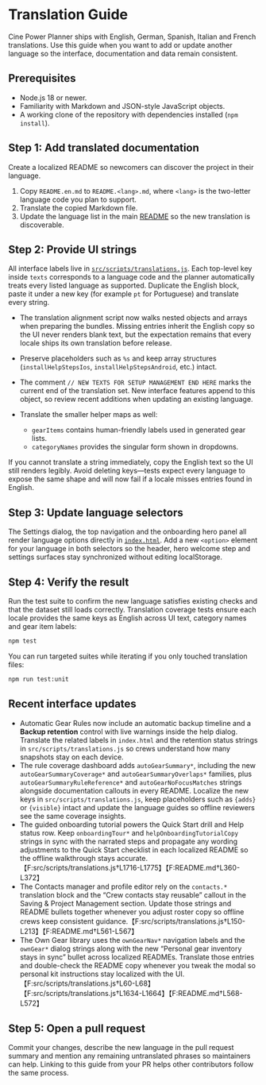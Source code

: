 # Translation Guide

Cine Power Planner ships with English, German, Spanish, Italian and French translations. Use this guide when you want to add or update another language so the interface, documentation and data remain consistent.

## Prerequisites

- Node.js 18 or newer.
- Familiarity with Markdown and JSON-style JavaScript objects.
- A working clone of the repository with dependencies installed (`npm install`).

## Step 1: Add translated documentation

Create a localized README so newcomers can discover the project in their language.

1. Copy `README.en.md` to `README.<lang>.md`, where `<lang>` is the two-letter language code you plan to support.
2. Translate the copied Markdown file.
3. Update the language list in the main [README](../README.md#translations) so the new translation is discoverable.

## Step 2: Provide UI strings

All interface labels live in [`src/scripts/translations.js`](../src/scripts/translations.js). Each top-level key inside `texts` corresponds to a language code and the planner automatically treats every listed language as supported. Duplicate the English block, paste it under a new key (for example `pt` for Portuguese) and translate every string.

- The translation alignment script now walks nested objects and arrays when preparing the bundles. Missing entries inherit the English copy so the UI never renders blank text, but the expectation remains that every locale ships its own translation before release.

- Preserve placeholders such as `%s` and keep array structures (`installHelpStepsIos`, `installHelpStepsAndroid`, etc.) intact.
- The comment `// NEW TEXTS FOR SETUP MANAGEMENT END HERE` marks the current end of the translation set. New interface features append to this object, so review recent additions when updating an existing language.
- Translate the smaller helper maps as well:
  - `gearItems` contains human-friendly labels used in generated gear lists.
  - `categoryNames` provides the singular form shown in dropdowns.

If you cannot translate a string immediately, copy the English text so the UI still renders legibly. Avoid deleting keys—tests expect every language to expose the same shape and will now fail if a locale misses entries found in English.

## Step 3: Update language selectors

The Settings dialog, the top navigation and the onboarding hero panel all render language options directly in [`index.html`](../index.html). Add a new `<option>` element for your language in both selectors so the header, hero welcome step and settings surfaces stay synchronized without editing localStorage.

## Step 4: Verify the result

Run the test suite to confirm the new language satisfies existing checks and that the dataset still loads correctly. Translation coverage tests ensure each locale provides the same keys as English across UI text, category names and gear item labels:

```bash
npm test
```

You can run targeted suites while iterating if you only touched translation files:

```bash
npm run test:unit
```

## Recent interface updates

- Automatic Gear Rules now include an automatic backup timeline and a **Backup retention**
  control with live warnings inside the help dialog. Translate the related labels in
  `index.html` and the retention status strings in `src/scripts/translations.js` so crews
  understand how many snapshots stay on each device.
- The rule coverage dashboard adds `autoGearSummary*`, including the new
  `autoGearSummaryCoverage*` and `autoGearSummaryOverlaps*` families, plus
  `autoGearSummaryRuleReference*` and `autoGearNoFocusMatches` strings alongside
  documentation callouts in every README. Localize the new keys in
  `src/scripts/translations.js`, keep placeholders such as `{adds}` or
  `{visible}` intact and update the language guides so offline reviewers see the
  same coverage insights.
- The guided onboarding tutorial powers the Quick Start drill and Help status
  row. Keep `onboardingTour*` and `helpOnboardingTutorialCopy` strings in sync
  with the narrated steps and propagate any wording adjustments to the Quick
  Start checklist in each localized README so the offline walkthrough stays
  accurate.【F:src/scripts/translations.js†L1716-L1775】【F:README.md†L360-L372】
- The Contacts manager and profile editor rely on the `contacts.*` translation
  block and the “Crew contacts stay reusable” callout in the Saving & Project
  Management section. Update those strings and README bullets together whenever
  you adjust roster copy so offline crews keep consistent guidance.【F:src/scripts/translations.js†L150-L213】【F:README.md†L561-L567】
- The Own Gear library uses the `ownGearNav*` navigation labels and the
  `ownGear*` dialog strings along with the new “Personal gear inventory stays in
  sync” bullet across localized READMEs. Translate those entries and double-check
  the README copy whenever you tweak the modal so personal kit instructions stay
  localized with the UI.【F:src/scripts/translations.js†L60-L68】【F:src/scripts/translations.js†L1634-L1664】【F:README.md†L568-L572】

## Step 5: Open a pull request

Commit your changes, describe the new language in the pull request summary and mention any remaining untranslated phrases so maintainers can help. Linking to this guide from your PR helps other contributors follow the same process.
